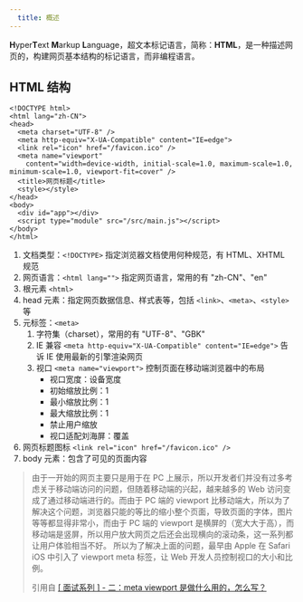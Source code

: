 ```yaml
---
  title: 概述
---
```


**H**yper**T**ext **M**arkup **L**anguage，超文本标记语言，简称：**HTML**，是一种描述网页的，构建⽹⻚基本结构的标记语言，而非编程语言。

## HTML 结构

```html:no-line-numbers
<!DOCTYPE html>
<html lang="zh-CN">
<head>
  <meta charset="UTF-8" />
  <meta http-equiv="X-UA-Compatible" content="IE=edge">
  <link rel="icon" href="/favicon.ico" />
  <meta name="viewport"
    content="width=device-width, initial-scale=1.0, maximum-scale=1.0, minimum-scale=1.0, viewport-fit=cover" />
  <title>网页标题</title>
  <style></style>
</head>
<body>
  <div id="app"></div>
  <script type="module" src="/src/main.js"></script>
</body>
</html>
```

1. 文档类型：`<!DOCTYPE>` 指定浏览器文档使用何种规范，有 HTML、XHTML 规范
2. 网页语言：`<html lang="">` 指定网页语言，常用的有 "zh-CN"、"en"
3. 根元素 `<html>`
4. head 元素：指定网页数据信息、样式表等，包括 `<link>`、`<meta>`、`<style>` 等
5. 元标签：`<meta>`
   1. 字符集（charset），常用的有 "UTF-8"、"GBK"
   2. IE 兼容 `<meta http-equiv="X-UA-Compatible" content="IE=edge">` 告诉 IE 使用最新的引擎渲染网页
   3. 视口 `<meta name="viewport">` 控制页面在移动端浏览器中的布局
      * 视口宽度：设备宽度
      * 初始缩放比例：1
      * 最小缩放比例：1
      * 最大缩放比例：1
      * 禁止用户缩放
      * 视口适配刘海屏：覆盖
6. 网页标题图标 `<link rel="icon" href="/favicon.ico" />`<br />
7. body 元素：包含了可见的页面内容

> 由于一开始的网页主要只是用于在 PC 上展示，所以开发者们并没有过多考虑关于移动端访问的问题，但随着移动端的兴起，越来越多的 Web 访问变成了通过移动端进行的。而由于 PC 端的 viewport 比移动端大，所以为了解决这个问题，浏览器只能的等比的缩小整个页面，导致页面的字体，图片等等都显得非常小，而由于 PC 端的 viewport 是横屏的（宽大大于高），而移动端是竖屏，所以用户放大网页之后还会出现横向的滚动条，这一系列都让用户体验相当不好。 所以为了解决上面的问题，最早由 Apple 在 Safari iOS 中引入了 viewport meta 标签，让 Web 开发人员控制视口的大小和比例。
>
> 引用自 [[ 面试系列 ] - 二：meta viewport 是做什么用的，怎么写？](https://juejin.cn/post/6844904110873919502)
